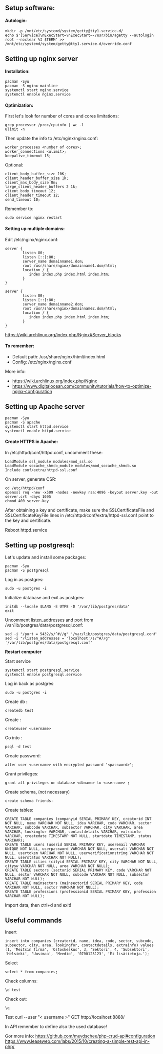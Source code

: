 ## Setup software:
#### Autologin:
```
mkdir -p /mnt/etc/systemd/system/getty@tty1.service.d/
echo $'[Service]\nExecStart=\nExecStart=-/usr/bin/agetty --autologin root --noclear %I $TERM' >> /mnt/etc/systemd/system/getty@tty1.service.d/override.conf
```

## Setting up nginx server

#### Installation:
```
pacman -Syu
pacman -S nginx-mainline
systemctl start nginx.service
systemctl enable nginx.service
```
#### Optimization:
First let's look for number of cores and cores limitations:
```
grep processor /proc/cpuinfo | wc -l
ulimit -n
```

Then update the info to /etc/nginx/nginx.conf:
```
worker_processes <number of cores>;
worker_connections <ulimit>;
keepalive_timeout 15;
```
Optional:
```
client_body_buffer_size 10K;
client_header_buffer_size 1k;
client_max_body_size 8m;
large_client_header_buffers 2 1k;
client_body_timeout 12;
client_header_timeout 12;
send_timeout 10;
```

Remember to:
```
sudo service nginx restart
```

#### Setting up multiple domains:
Edit /etc/nginx/nginx.conf:
```
server {
        listen 80;
        listen [::]:80;
        server_name domainname1.dom;
        root /usr/share/nginx/domainname1.dom/html;
        location / {
           index index.php index.html index.htm;
        }
}

server {
        listen 80;
        listen [::]:80;
        server_name domainname2.dom;
        root /usr/share/nginx/domainname2.dom/html;
        location / {
           index index.php index.html index.htm;
        }
}
```
https://wiki.archlinux.org/index.php/Nginx#Server_blocks

#### To remember:
* Default path: /usr/share/nginx/html/index.html
* Config: /etc/nginx/nginx.conf

More info:
* https://wiki.archlinux.org/index.php/Nginx
* https://www.digitalocean.com/community/tutorials/how-to-optimize-nginx-configuration

## Setting up Apache server

```
pacman -Syu
pacman -S apache
systemctl start httpd.service
systemctl enable httpd.service
```
#### Create HTTPS in Apache:
In /etc/httpd/conf/httpd.conf, uncomment these:
```
LoadModule ssl_module modules/mod_ssl.so
LoadModule socache_shmcb_module modules/mod_socache_shmcb.so
Include conf/extra/httpd-ssl.conf
```
On server, generate CSR:
```
cd /etc/httpd/conf
openssl req -new -x509 -nodes -newkey rsa:4096 -keyout server.key -out server.crt -days 1095
chmod 400 server.key
```
After obtaining a key and certificate, make sure the SSLCertificateFile and SSLCertificateKeyFile lines in /etc/httpd/conf/extra/httpd-ssl.conf point to the key and certificate. 

Reboot httpd.service

## Setting up postgresql:

Let's update and install some packages:
```
pacman -Syu
pacman -S postgresql
```

Log in as postgres:
```
sudo -u postgres -i
```

Initialize database and exit as postgres:
```
initdb --locale $LANG -E UTF8 -D '/var/lib/postgres/data'
exit
```

Uncomment listen_addresses and port from /var/lib/postgres/data/postgresql.conf:
```
sed -i "/port = 5432/s/^#//g" '/var/lib/postgres/data/postgresql.conf'
sed -i "/listen_addresses = 'localhost'/s/^#//g" '/var/lib/postgres/data/postgresql.conf'
```

**Restart computer**

Start service
```
systemctl start postgresql.service
systemctl enable postgresql.service
```

Log in back as postgres:
```
sudo -u postgres -i
```

Create db <dbname>:
```
createdb test
```

Create <username>:
```
createuser <username>
```

Go into <dbname>:
```
psql -d test
```

Create password:
```
alter user <username> with encrypted password '<password>';
```

Grant privileges:
```
grant all privileges on database <dbname> to <username> ;
```

Create schema, (not necessary)
```
create schema friends:
```

Create tables:
```
CREATE TABLE companies (companyid SERIAL PRIMARY KEY, creatorid INT NOT NULL, name VARCHAR NOT NULL, idea VARCHAR, code VARCHAR, sector VARCHAR, subcode VARCHAR, subsector VARCHAR, city VARCHAR, area VARCHAR, lookingfor VARCHAR, contactdetails VARCHAR, extrainfo VARCHAR, createdate TIMESTAMP NOT NULL, startdate TIMESTAMP, status VARCHAR);
CREATE TABLE users (userid SERIAL PRIMARY KEY, useremail VARCHAR UNIQUE NOT NULL, userpassword VARCHAR NOT NULL, usersalt VARCHAR NOT NULL, usertoken VARCHAR NOT NULL, userverificationstring VARCHAR NOT NULL, userstatus VARCHAR NOT NULL);
CREATE TABLE cities (cityid SERIAL PRIMARY KEY, city VARCHAR NOT NULL, citysw VARCHAR NOT NULL, area VARCHAR NOT NULL);
CREATE TABLE sectors (sectorid SERIAL PRIMARY KEY, code VARCHAR NOT NULL, sector VARCHAR NOT NULL, subcode VARCHAR NOT NULL, subsector VARCHAR NOT NULL);
CREATE TABLE mainsectors (mainsectorid SERIAL PRIMARY KEY, code VARCHAR NOT NULL, sector VARCHAR NOT NULL);
CREATE TABLE professions (professionid SERIAL PRIMARY KEY, profession VARCHAR NOT NULL);

```

Import data, then ctrl+d and exit!

## Useful commands

Insert
```
insert into companies (creatorid, name, idea, code, sector, subcode, subsector, city, area, lookingfor, contactdetails, extrainfo) values (1, 'Meitsin firma', 'Ostoskeskus', 3, 'Sektori', 4, 'Subsektori', 'Helsinki', 'Uusimaa', 'Meedio', '0700123123', 'Ei lisätietoja.');

```

Select
```
select * from companies;
```

Check columns:
```
\d test
```

Check out: 
```
\q
```

Test
curl --user "< username >" GET http://localhost:8888/

In API remember to define also the used database!


Gor more info:
https://github.com/mevdschee/php-crud-api#configuration
https://www.leaseweb.com/labs/2015/10/creating-a-simple-rest-api-in-php/
